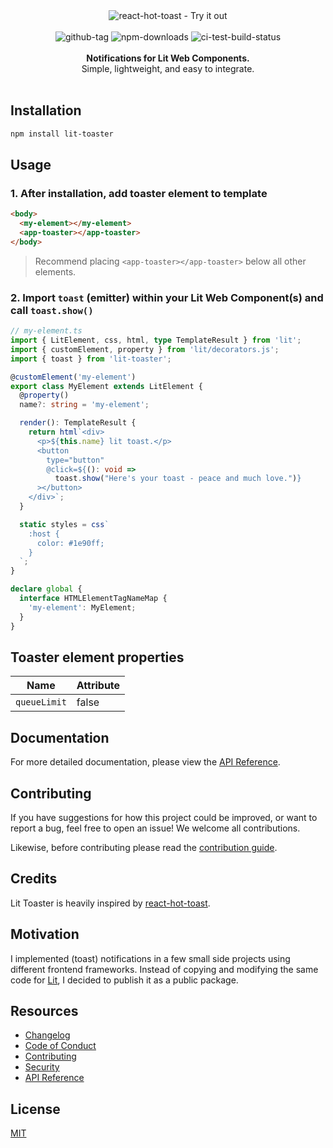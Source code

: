 <div align="center">
<img alt="react-hot-toast - Try it out" src="https://res.cloudinary.com/ddlhtsgmp/image/upload/w_300,h_300,c_fill,r_10/v1755055178/lit-toaster-logo-full.png"/>
</div>

<br />

<div align="center">
    <img src="https://img.shields.io/github/v/tag/brysonbw/lit-toaster?style=flat&color=blue&label=npm" alt="github-tag" />
  <img src="https://img.shields.io/npm/dm/lit-toaster?style=flat&label=npm%20downloads" alt="npm-downloads"/>
    <img src="https://img.shields.io/github/actions/workflow/status/brysonbw/lit-toaster/test.yml?branch=main&style=flat&logo=github&label=CI" alt="ci-test-build-status" />
</a>
</div>
<br />
<div align="center"><strong>Notifications for Lit Web Components.</strong></div>
<div align="center">Simple, lightweight, and easy to integrate.</div>
<br />

## Installation

```bash
npm install lit-toaster
```

## Usage

### 1. After installation, add toaster element to template

```html
<body>
  <my-element></my-element>
  <app-toaster></app-toaster>
</body>
```

> Recommend placing `<app-toaster></app-toaster>` below all other elements.

### 2. Import `toast` (emitter) within your Lit Web Component(s) and call `toast.show()`

```typescript
// my-element.ts
import { LitElement, css, html, type TemplateResult } from 'lit';
import { customElement, property } from 'lit/decorators.js';
import { toast } from 'lit-toaster';

@customElement('my-element')
export class MyElement extends LitElement {
  @property()
  name?: string = 'my-element';

  render(): TemplateResult {
    return html`<div>
      <p>${this.name} lit toast.</p>
      <button
        type="button"
        @click=${(): void =>
          toast.show("Here's your toast - peace and much love.")}
      ></button>
    </div>`;
  }

  static styles = css`
    :host {
      color: #1e90ff;
    }
  `;
}

declare global {
  interface HTMLElementTagNameMap {
    'my-element': MyElement;
  }
}
```

## Toaster element properties

| Name         | Attribute |
| ------------ | --------- |
| `queueLimit` | false     |

## Documentation

For more detailed documentation, please view the [API Reference](docs/api-reference/README.md).

## Contributing

If you have suggestions for how this project could be improved, or want to report a bug, feel free to open an issue! We welcome all contributions.

Likewise, before contributing please read the [contribution guide](CONTRIBUTING.md).

## Credits

Lit Toaster is heavily inspired by [react-hot-toast](https://github.com/timolins/react-hot-toast).

## Motivation

I implemented (toast) notifications in a few small side projects using different frontend frameworks. Instead of copying and modifying the same code for [Lit](https://lit.dev/), I decided to publish it as a public package.

## Resources

- [Changelog](CHANGELOG.md)
- [Code of Conduct](CODE_OF_CONDUCT.md)
- [Contributing](CONTRIBUTING.md)
- [Security](SECURITY.md)
- [API Reference](docs/api-reference/README.md)

## License

[MIT](LICENSE)
